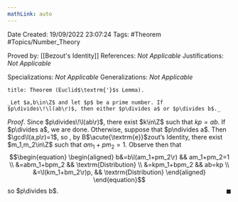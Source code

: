 ```yaml
---
mathLink: auto
---
```


<div class="topSpace"></div>

Date Created: 19/09/2022 23:07:24
Tags: #Theorem #Topics/Number_Theory

Proved by: [[Bezout's Identity]]
References: _Not Applicable_
Justifications: _Not Applicable_

Specializations: _Not Applicable_
Generalizations: _Not Applicable_

``` ad-Theorem
title: Theorem (Euclid$\textrm{'}$s Lemma).

_Let $a,b\in\Z$ and let $p$ be a prime number. If $p\divides\!\l(ab\r)$, then either $p\divides a$ or $p\divides b$._

```

_Proof_. Since $p\divides\!\l(ab\r)$, there exist $k\in\Z$ such that $kp=ab$. If $p\divides a$, we are done. Otherwise, suppose that $p\ndivides a$. Then $\gcd\l(a,p\r)=1$, so , by B$\acute{\textrm{e}}$zout$\textrm{'}$s Identity, there exist $m_1,m_2\in\Z$ such that $am_1+pm_2=1$. Observe then that
$$\begin{equation}
    \begin{aligned}
        b&=b\l(am_1+pm_2\r) && am_1+pm_2=1 \\
        &=abm_1+bpm_2 && \textrm{Distribution} \\
        &=kpm_1+bpm_2 && ab=kp \\
        &=\l(km_1+bm_2\r)p, && \textrm{Distribution}
    \end{aligned}
\end{equation}$$
so $p\divides b$.<span style="float:right;">$\blacksquare$</span>
